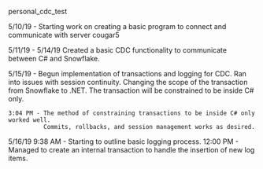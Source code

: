 personal_cdc_test

5/10/19 -
    Starting work on creating a basic program to connect and communicate with server cougar5

5/11/19 - 5/14/19
    Created a basic CDC functionality to communicate between C# and Snowflake.

5/15/19 -
    Begun implementation of transactions and logging for CDC.
    Ran into issues with session continuity. Changing the scope of the transaction from Snowflake to .NET.
    The transaction will be constrained to be inside C# only.

    3:04 PM - The method of constraining transactions to be inside C# only worked well.
              Commits, rollbacks, and session management works as desired.

5/16/19
    9:38 AM - Starting to outline basic logging process.
    12:00 PM - Managed to create an internal transaction to handle the insertion of new log items.
